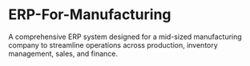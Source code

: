 # ERP-For-Manufacturing
A comprehensive ERP system designed for a mid-sized manufacturing company to streamline operations across production, inventory management, sales, and finance.
